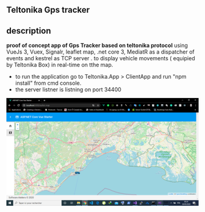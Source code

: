 ## Teltonika Gps tracker 

## description
**proof of concept app  of Gps Tracker based on teltonika protocol** using VueJs 3, Vuex,  Signalr, leaflet map, .net core 3, MediatR as a dispatcher of events and kestrel as TCP server .
to display vehicle movements ( equipied by Teltonika Box) in real-time on tthe map.  
- to run the application go to  Teltonika.App > ClientApp  and run "npm install" from cmd console. 
- the server listner is listning on port 34400

![](https://github.com/pentest30/Teltonika.App/blob/master/sc1.png)
